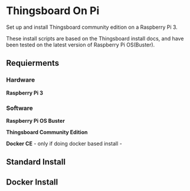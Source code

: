 # Thingsboard On Pi
Set up and install Thingsboard community edition on a Raspberry Pi 3. 

These install scripts are based on the Thingsboard install docs, and have been tested on the latest version of Raspberry Pi OS(Buster).

## Requierments

### Hardware

**Raspberry Pi 3**

### Software

**Raspberry Pi OS Buster**

**Thingsboard Community Edition**

**Docker CE** - only if doing docker based install -

## Standard Install

## Docker Install
